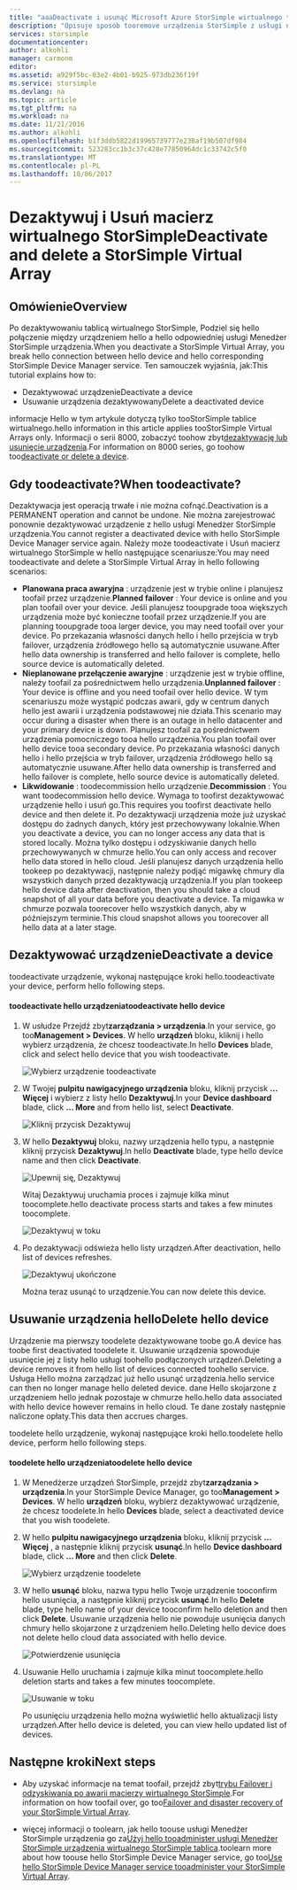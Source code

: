 ```yaml
---
title: "aaaDeactivate i usunąć Microsoft Azure StorSimple wirtualnego tablicą | Dokumentacja firmy Microsoft"
description: "Opisuje sposób tooremove urządzenia StorSimple z usługi najpierw dezaktywowanie go, a następnie usuwając go."
services: storsimple
documentationcenter: 
author: alkohli
manager: carmonm
editor: 
ms.assetid: a929f5bc-03e2-4b01-b925-973db236f19f
ms.service: storsimple
ms.devlang: na
ms.topic: article
ms.tgt_pltfrm: na
ms.workload: na
ms.date: 11/21/2016
ms.author: alkohli
ms.openlocfilehash: b1f3ddb5822d19965739777e238af19b507df984
ms.sourcegitcommit: 523283cc1b3c37c428e77850964dc1c33742c5f0
ms.translationtype: MT
ms.contentlocale: pl-PL
ms.lasthandoff: 10/06/2017
---
```

# <a name="deactivate-and-delete-a-storsimple-virtual-array"></a><span data-ttu-id="a347b-103">Dezaktywuj i Usuń macierz wirtualnego StorSimple</span><span class="sxs-lookup"><span data-stu-id="a347b-103">Deactivate and delete a StorSimple Virtual Array</span></span>

## <a name="overview"></a><span data-ttu-id="a347b-104">Omówienie</span><span class="sxs-lookup"><span data-stu-id="a347b-104">Overview</span></span>

<span data-ttu-id="a347b-105">Po dezaktywowaniu tablicą wirtualnego StorSimple, Podziel się hello połączenie między urządzeniem hello a hello odpowiedniej usługi Menedżer StorSimple urządzenia.</span><span class="sxs-lookup"><span data-stu-id="a347b-105">When you deactivate a StorSimple Virtual Array, you break hello connection between hello device and hello corresponding StorSimple Device Manager service.</span></span> <span data-ttu-id="a347b-106">Ten samouczek wyjaśnia, jak:</span><span class="sxs-lookup"><span data-stu-id="a347b-106">This tutorial explains how to:</span></span>

* <span data-ttu-id="a347b-107">Dezaktywować urządzenie</span><span class="sxs-lookup"><span data-stu-id="a347b-107">Deactivate a device</span></span> 
* <span data-ttu-id="a347b-108">Usuwanie urządzenia dezaktywowany</span><span class="sxs-lookup"><span data-stu-id="a347b-108">Delete a deactivated device</span></span>

<span data-ttu-id="a347b-109">informacje Hello w tym artykule dotyczą tylko tooStorSimple tablice wirtualnego.</span><span class="sxs-lookup"><span data-stu-id="a347b-109">hello information in this article applies tooStorSimple Virtual Arrays only.</span></span> <span data-ttu-id="a347b-110">Informacji o serii 8000, zobaczyć toohow zbyt[dezaktywację lub usunięcie urządzenia](storsimple-deactivate-and-delete-device.md).</span><span class="sxs-lookup"><span data-stu-id="a347b-110">For information on 8000 series, go toohow too[deactivate or delete a device](storsimple-deactivate-and-delete-device.md).</span></span>

## <a name="when-toodeactivate"></a><span data-ttu-id="a347b-111">Gdy toodeactivate?</span><span class="sxs-lookup"><span data-stu-id="a347b-111">When toodeactivate?</span></span>

<span data-ttu-id="a347b-112">Dezaktywacja jest operacją trwałe i nie można cofnąć.</span><span class="sxs-lookup"><span data-stu-id="a347b-112">Deactivation is a PERMANENT operation and cannot be undone.</span></span> <span data-ttu-id="a347b-113">Nie można zarejestrować ponownie dezaktywować urządzenie z hello usługi Menedżer StorSimple urządzenia.</span><span class="sxs-lookup"><span data-stu-id="a347b-113">You cannot register a deactivated device with hello StorSimple Device Manager service again.</span></span> <span data-ttu-id="a347b-114">Należy może toodeactivate i Usuń macierz wirtualnego StorSimple w hello następujące scenariusze:</span><span class="sxs-lookup"><span data-stu-id="a347b-114">You may need toodeactivate and delete a StorSimple Virtual Array in hello following scenarios:</span></span>

* <span data-ttu-id="a347b-115">**Planowana praca awaryjna** : urządzenie jest w trybie online i planujesz toofail przez urządzenie.</span><span class="sxs-lookup"><span data-stu-id="a347b-115">**Planned failover** : Your device is online and you plan toofail over your device.</span></span> <span data-ttu-id="a347b-116">Jeśli planujesz tooupgrade tooa większych urządzenia może być konieczne toofail przez urządzenie.</span><span class="sxs-lookup"><span data-stu-id="a347b-116">If you are planning tooupgrade tooa larger device, you may need toofail over your device.</span></span> <span data-ttu-id="a347b-117">Po przekazania własności danych hello i hello przejścia w tryb failover, urządzenia źródłowego hello są automatycznie usuwane.</span><span class="sxs-lookup"><span data-stu-id="a347b-117">After hello data ownership is transferred and hello failover is complete, hello source device is automatically deleted.</span></span>
* <span data-ttu-id="a347b-118">**Nieplanowane przełączenie awaryjne** : urządzenie jest w trybie offline, należy toofail za pośrednictwem hello urządzenia.</span><span class="sxs-lookup"><span data-stu-id="a347b-118">**Unplanned failover** : Your device is offline and you need toofail over hello device.</span></span> <span data-ttu-id="a347b-119">W tym scenariuszu może wystąpić podczas awarii, gdy w centrum danych hello jest awarii i urządzenia podstawowej nie działa.</span><span class="sxs-lookup"><span data-stu-id="a347b-119">This scenario may occur during a disaster when there is an outage in hello datacenter and your primary device is down.</span></span> <span data-ttu-id="a347b-120">Planujesz toofail za pośrednictwem urządzenia pomocniczego tooa hello urządzenia.</span><span class="sxs-lookup"><span data-stu-id="a347b-120">You plan toofail over hello device tooa secondary device.</span></span> <span data-ttu-id="a347b-121">Po przekazania własności danych hello i hello przejścia w tryb failover, urządzenia źródłowego hello są automatycznie usuwane.</span><span class="sxs-lookup"><span data-stu-id="a347b-121">After hello data ownership is transferred and hello failover is complete, hello source device is automatically deleted.</span></span>
* <span data-ttu-id="a347b-122">**Likwidowanie** : toodecommission hello urządzenie.</span><span class="sxs-lookup"><span data-stu-id="a347b-122">**Decommission** : You want toodecommission hello device.</span></span> <span data-ttu-id="a347b-123">Wymaga to toofirst dezaktywować urządzenie hello i usuń go.</span><span class="sxs-lookup"><span data-stu-id="a347b-123">This requires you toofirst deactivate hello device and then delete it.</span></span> <span data-ttu-id="a347b-124">Po dezaktywacji urządzenia może już uzyskać dostępu do żadnych danych, który jest przechowywany lokalnie.</span><span class="sxs-lookup"><span data-stu-id="a347b-124">When you deactivate a device, you can no longer access any data that is stored locally.</span></span> <span data-ttu-id="a347b-125">Można tylko dostępu i odzyskiwanie danych hello przechowywanych w chmurze hello.</span><span class="sxs-lookup"><span data-stu-id="a347b-125">You can only access and recover hello data stored in hello cloud.</span></span> <span data-ttu-id="a347b-126">Jeśli planujesz danych urządzenia hello tookeep po dezaktywacji, następnie należy podjąć migawkę chmury dla wszystkich danych przed dezaktywacją urządzenia.</span><span class="sxs-lookup"><span data-stu-id="a347b-126">If you plan tookeep hello device data after deactivation, then you should take a cloud snapshot of all your data before you deactivate a device.</span></span> <span data-ttu-id="a347b-127">Ta migawka w chmurze pozwala toorecover hello wszystkich danych, aby w późniejszym terminie.</span><span class="sxs-lookup"><span data-stu-id="a347b-127">This cloud snapshot allows you toorecover all hello data at a later stage.</span></span>

## <a name="deactivate-a-device"></a><span data-ttu-id="a347b-128">Dezaktywować urządzenie</span><span class="sxs-lookup"><span data-stu-id="a347b-128">Deactivate a device</span></span>

<span data-ttu-id="a347b-129">toodeactivate urządzenie, wykonaj następujące kroki hello.</span><span class="sxs-lookup"><span data-stu-id="a347b-129">toodeactivate your device, perform hello following steps.</span></span>

#### <a name="toodeactivate-hello-device"></a><span data-ttu-id="a347b-130">toodeactivate hello urządzenia</span><span class="sxs-lookup"><span data-stu-id="a347b-130">toodeactivate hello device</span></span>

1. <span data-ttu-id="a347b-131">W usłudze Przejdź zbyt**zarządzania > urządzenia**.</span><span class="sxs-lookup"><span data-stu-id="a347b-131">In your service, go too**Management > Devices**.</span></span> <span data-ttu-id="a347b-132">W hello **urządzeń** bloku, kliknij i hello wybierz urządzenia, że chcesz toodeactivate.</span><span class="sxs-lookup"><span data-stu-id="a347b-132">In hello **Devices** blade, click and select hello device that you wish toodeactivate.</span></span>
   
    ![Wybierz urządzenie toodeactivate](./media/storsimple-virtual-array-deactivate-and-delete-device/deactivate-delete7.png)
2. <span data-ttu-id="a347b-134">W Twojej **pulpitu nawigacyjnego urządzenia** bloku, kliknij przycisk **... Więcej** i wybierz z listy hello **Dezaktywuj**.</span><span class="sxs-lookup"><span data-stu-id="a347b-134">In your **Device dashboard** blade, click **… More** and from hello list, select **Deactivate**.</span></span>
   
    ![Kliknij przycisk Dezaktywuj](./media/storsimple-virtual-array-deactivate-and-delete-device/deactivate-delete8.png)
3. <span data-ttu-id="a347b-136">W hello **Dezaktywuj** bloku, nazwy urządzenia hello typu, a następnie kliknij przycisk **Dezaktywuj**.</span><span class="sxs-lookup"><span data-stu-id="a347b-136">In hello **Deactivate** blade, type hello device name and then click **Deactivate**.</span></span> 
   
    ![Upewnij się, Dezaktywuj](./media/storsimple-virtual-array-deactivate-and-delete-device/deactivate-delete1.png)
   
    <span data-ttu-id="a347b-138">Witaj Dezaktywuj uruchamia proces i zajmuje kilka minut toocomplete.</span><span class="sxs-lookup"><span data-stu-id="a347b-138">hello deactivate process starts and takes a few minutes toocomplete.</span></span>
   
    ![Dezaktywuj w toku](./media/storsimple-virtual-array-deactivate-and-delete-device/deactivate-delete2.png)
4. <span data-ttu-id="a347b-140">Po dezaktywacji odświeża hello listy urządzeń.</span><span class="sxs-lookup"><span data-stu-id="a347b-140">After deactivation, hello list of devices refreshes.</span></span>
   
    ![Dezaktywuj ukończone](./media/storsimple-virtual-array-deactivate-and-delete-device/deactivate-delete3.png)
   
    <span data-ttu-id="a347b-142">Można teraz usunąć to urządzenie.</span><span class="sxs-lookup"><span data-stu-id="a347b-142">You can now delete this device.</span></span>

## <a name="delete-hello-device"></a><span data-ttu-id="a347b-143">Usuwanie urządzenia hello</span><span class="sxs-lookup"><span data-stu-id="a347b-143">Delete hello device</span></span>

<span data-ttu-id="a347b-144">Urządzenie ma pierwszy toodelete dezaktywowane toobe go.</span><span class="sxs-lookup"><span data-stu-id="a347b-144">A device has toobe first deactivated toodelete it.</span></span> <span data-ttu-id="a347b-145">Usuwanie urządzenia spowoduje usunięcie jej z listy hello usługi toohello podłączonych urządzeń.</span><span class="sxs-lookup"><span data-stu-id="a347b-145">Deleting a device removes it from hello list of devices connected toohello service.</span></span> <span data-ttu-id="a347b-146">Usługa Hello można zarządzać już hello usunąć urządzenia.</span><span class="sxs-lookup"><span data-stu-id="a347b-146">hello service can then no longer manage hello deleted device.</span></span> <span data-ttu-id="a347b-147">dane Hello skojarzone z urządzeniem hello jednak pozostaje w chmurze hello.</span><span class="sxs-lookup"><span data-stu-id="a347b-147">hello data associated with hello device however remains in hello cloud.</span></span> <span data-ttu-id="a347b-148">Te dane zostały następnie naliczone opłaty.</span><span class="sxs-lookup"><span data-stu-id="a347b-148">This data then accrues charges.</span></span>

<span data-ttu-id="a347b-149">toodelete hello urządzenie, wykonaj następujące kroki hello.</span><span class="sxs-lookup"><span data-stu-id="a347b-149">toodelete hello device, perform hello following steps.</span></span>

#### <a name="toodelete-hello-device"></a><span data-ttu-id="a347b-150">toodelete hello urządzenia</span><span class="sxs-lookup"><span data-stu-id="a347b-150">toodelete hello device</span></span>

1. <span data-ttu-id="a347b-151">W Menedżerze urządzeń StorSimple, przejdź zbyt**zarządzania > urządzenia**.</span><span class="sxs-lookup"><span data-stu-id="a347b-151">In your StorSimple Device Manager, go too**Management > Devices**.</span></span> <span data-ttu-id="a347b-152">W hello **urządzeń** bloku, wybierz dezaktywować urządzenie, że chcesz toodelete.</span><span class="sxs-lookup"><span data-stu-id="a347b-152">In hello **Devices** blade, select a deactivated device that you wish toodelete.</span></span>
2. <span data-ttu-id="a347b-153">W hello **pulpitu nawigacyjnego urządzenia** bloku, kliknij przycisk **... Więcej** , a następnie kliknij przycisk **usunąć**.</span><span class="sxs-lookup"><span data-stu-id="a347b-153">In hello **Device dashboard** blade, click **… More** and then click **Delete**.</span></span>
   
   ![Wybierz urządzenie toodelete](./media/storsimple-virtual-array-deactivate-and-delete-device/deactivate-delete4.png)
3. <span data-ttu-id="a347b-155">W hello **usunąć** bloku, nazwa typu hello Twoje urządzenie tooconfirm hello usunięcia, a następnie kliknij przycisk **usunąć**.</span><span class="sxs-lookup"><span data-stu-id="a347b-155">In hello **Delete** blade, type hello name of your device tooconfirm hello deletion and then click **Delete**.</span></span> <span data-ttu-id="a347b-156">Usuwanie urządzenia hello nie powoduje usunięcia danych chmury hello skojarzone z urządzeniem hello.</span><span class="sxs-lookup"><span data-stu-id="a347b-156">Deleting hello device does not delete hello cloud data associated with hello device.</span></span> 
   
   ![Potwierdzenie usunięcia](./media/storsimple-virtual-array-deactivate-and-delete-device/deactivate-delete5.png) 
4. <span data-ttu-id="a347b-158">Usuwanie Hello uruchamia i zajmuje kilka minut toocomplete.</span><span class="sxs-lookup"><span data-stu-id="a347b-158">hello deletion starts and takes a few minutes toocomplete.</span></span>
   
   ![Usuwanie w toku](./media/storsimple-virtual-array-deactivate-and-delete-device/deactivate-delete6.png)
   
    <span data-ttu-id="a347b-160">Po usunięciu urządzenia hello można wyświetlić hello aktualizacji listy urządzeń.</span><span class="sxs-lookup"><span data-stu-id="a347b-160">After hello device is deleted, you can view hello updated list of devices.</span></span>

## <a name="next-steps"></a><span data-ttu-id="a347b-161">Następne kroki</span><span class="sxs-lookup"><span data-stu-id="a347b-161">Next steps</span></span>

* <span data-ttu-id="a347b-162">Aby uzyskać informacje na temat toofail, przejdź zbyt[trybu Failover i odzyskiwania po awarii macierzy wirtualnego StorSimple](storsimple-virtual-array-failover-dr.md).</span><span class="sxs-lookup"><span data-stu-id="a347b-162">For information on how toofail over, go too[Failover and disaster recovery of your StorSimple Virtual Array](storsimple-virtual-array-failover-dr.md).</span></span>

* <span data-ttu-id="a347b-163">więcej informacji o toolearn, jak hello toouse usługi Menedżer StorSimple urządzenia go za[Użyj hello tooadminister usługi Menedżer StorSimple urządzenia wirtualnego StorSimple tablica](storsimple-virtual-array-manager-service-administration.md).</span><span class="sxs-lookup"><span data-stu-id="a347b-163">toolearn more about how toouse hello StorSimple Device Manager service, go too[Use hello StorSimple Device Manager service tooadminister your StorSimple Virtual Array](storsimple-virtual-array-manager-service-administration.md).</span></span> 

